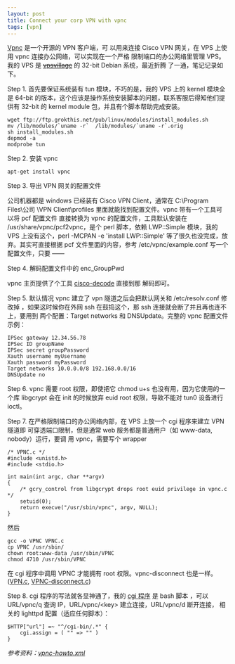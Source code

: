 ```yaml
---
layout: post
title: Connect your corp VPN with vpnc
tags: [vpn]
---
```


[Vpnc](http://www.unix-ag.uni-kl.de/~massar/vpnc/) 是一个开源的 VPN 客户端，可
以用来连接 Cisco VPN 网关，在 VPS 上使用 vpnc 连接办公网络，可以实现在一个严格
限制端口的办公网络里管理 VPS。我的 VPS 是
<del>[vpsvillage](http://vpsvillage.com)</del> 的 32-bit Debian 系统，最近折腾
了一通，笔记记录如下。 </p>

Step 1. 首先要保证系统装有 tun 模块，不巧的是，我的 VPS 上的 kernel 模块全是
64-bit 的版本，这个应该是操作系统安装脚本的问题，联系客服后得知他们提供有
32-bit 的 kernel module 包，并且有个脚本帮助完成安装。

    wget ftp://ftp.grokthis.net/pub/linux/modules/install_modules.sh
    mv /lib/modules/`uname -r`  /lib/modules/`uname -r`.orig
    sh install_modules.sh
    depmod -a
    modprobe tun

Step 2. 安装 vpnc

    apt-get install vpnc

Step 3. 导出 VPN 网关的配置文件

公司机器都是 windows 已经装有 Cisco VPN Client，通常在 C:\Program Files\公司
\VPN Client\profiles 里面就能找到配置文件。vpnc 带有一个工具可以将 pcf 配置文件
直接转换为 vpnc 的配置文件，工具默认安装在 /usr/share/vpnc/pcf2vpnc，是个 perl
脚本，依赖 LWP::Simple 模块，我的 VPS 上没有这个，perl -MCPAN -e 'install
LWP::Simple' 等了很久也没完成，放弃。其实可直接根据 pcf 文件里面的内容，参考
/etc/vpnc/example.conf 写一个配置文件，只要 ——

Step 4. 解码配置文件中的 enc\_GroupPwd

vpnc 主页提供了个工具
[cisco-decode](http://www.unix-ag.uni-kl.de/~massar/bin/cisco-decode) 直接到那
解码即可。

Step 5. 默认情况 vpnc 建立了 vpn 隧道之后会把默认网关和 /etc/resolv.conf 修改掉
，如果这时候你在外网 ssh 在鼓捣这个，那 ssh 连接就会断了并且再也连不上，要用到
两个配置：Target networks 和 DNSUpdate。完整的 vpnc 配置文件示例：

    IPSec gateway 12.34.56.78
    IPSec ID groupName
    IPSec secret groupPassword
    Xauth username myUsername
    Xauth password myPassword
    Target networks 10.0.0.0/8 192.168.0.0/16
    DNSUpdate no

Step 6. vpnc 需要 root 权限，即使把它 chmod u+s 也没有用，因为它使用的一个库
libgcrypt 会在 init 的时候放弃 euid root 权限，导致不能对 tun0 设备进行 ioctl。

Step 7. 在严格限制端口的办公网络内部，在 VPS 上放一个 cgi 程序来建立 VPN 隧道即
可穿透端口限制，但是通常 web 服务都是普通用户（如 www-data, nobody）运行，要调
用 vpnc，需要写个 wrapper

    /* VPNC.c */
    #include <unistd.h>
    #include <stdio.h>

    int main(int argc, char **argv)
    {
        /* gcry_control from libgcrypt drops root euid privilege in vpnc.c */
        setuid(0);
        return execve("/usr/sbin/vpnc", argv, NULL);
    }

然后

    gcc -o VPNC VPNC.c
    cp VPNC /usr/sbin/
    chown root:www-data /usr/sbin/VPNC
    chmod 4710 /usr/sbin/VPNC

在 cgi 程序中调用 VPNC 才能拥有 root 权限。vpnc-disconnect 也是一样。
([VPN.c](/pub/VPNC.c), [VPNC-disconnect.c](/pub/VPNC-disconnect.c))

Step 8. cgi 程序的写法就各显神通了，我的 [cgi 程序](/pub/vpnc.sh) 是 bash 脚本
，可以 URL/vpnc/q 查询 IP，URL/vpnc/&lt;key&gt; 建立连接，URL/vpnc/d 断开连接，
相关的 lighttpd 配置（适应任何脚本）：

    $HTTP["url"] =~ "^/cgi-bin/.*" {
        cgi.assign = ( "" => "" )
    }

_参考资料：[vpnc-howto.xml](http://www.gentoo.org/doc/en/vpnc-howto.xml)_
